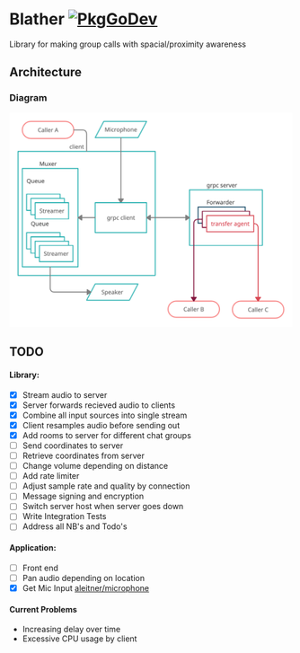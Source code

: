 # Blather [![PkgGoDev](https://pkg.go.dev/badge/github.com/aleitner/blather)](https://pkg.go.dev/github.com/aleitner/blather)
Library for making group calls with spacial/proximity awareness

## Architecture

### Diagram

![](https://github.com/aleitner/blather/blob/master/diagram.png?raw=true)

## TODO

#### Library:
- [x] Stream audio to server
- [x] Server forwards recieved audio to clients
- [x] Combine all input sources into single stream
- [x] Client resamples audio before sending out
- [x] Add rooms to server for different chat groups
- [ ] Send coordinates to server
- [ ] Retrieve coordinates from server
- [ ] Change volume depending on distance
- [ ] Add rate limiter
- [ ] Adjust sample rate and quality by connection
- [ ] Message signing and encryption
- [ ] Switch server host when server goes down
- [ ] Write Integration Tests
- [ ] Address all NB's and Todo's

#### Application:
- [ ] Front end
- [ ] Pan audio depending on location
- [x] Get Mic Input [aleitner/microphone](https://github.com/aleitner/microphone)

#### Current Problems
* Increasing delay over time
* Excessive CPU usage by client